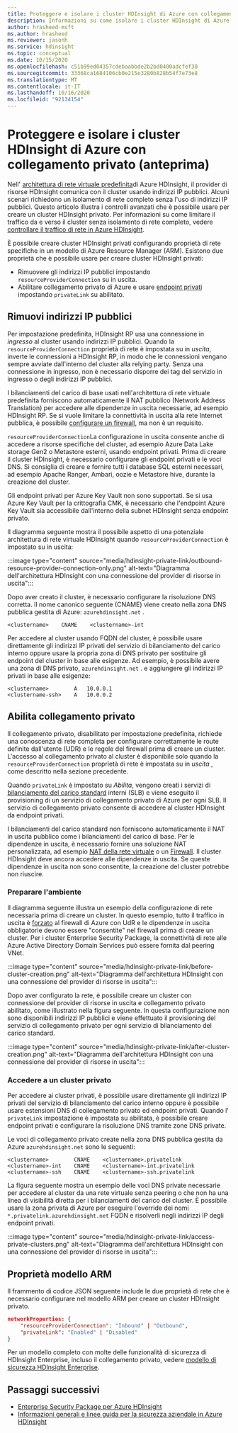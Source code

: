 ```yaml
---
title: Proteggere e isolare i cluster HDInsight di Azure con collegamento privato (anteprima)
description: Informazioni su come isolare i cluster HDInsight di Azure in una rete virtuale usando il collegamento privato di Azure.
author: hrasheed-msft
ms.author: hrasheed
ms.reviewer: jasonh
ms.service: hdinsight
ms.topic: conceptual
ms.date: 10/15/2020
ms.openlocfilehash: c51b99ed04357cdebaabbde2b2bd0400adcfef30
ms.sourcegitcommit: 33368ca1684106cb0e215e3280b828b54f7e73e8
ms.translationtype: MT
ms.contentlocale: it-IT
ms.lasthandoff: 10/16/2020
ms.locfileid: "92134154"
---
```

# <a name="secure-and-isolate-azure-hdinsight-clusters-with-private-link-preview"></a>Proteggere e isolare i cluster HDInsight di Azure con collegamento privato (anteprima)

Nell' [architettura di rete virtuale predefinita](./hdinsight-virtual-network-architecture.md)di Azure HDInsight, il provider di risorse HDInsight comunica con il cluster usando indirizzi IP pubblici. Alcuni scenari richiedono un isolamento di rete completo senza l'uso di indirizzi IP pubblici. Questo articolo illustra i controlli avanzati che è possibile usare per creare un cluster HDInsight privato. Per informazioni su come limitare il traffico da e verso il cluster senza isolamento di rete completo, vedere [controllare il traffico di rete in Azure HDInsight](./control-network-traffic.md).

È possibile creare cluster HDInsight privati configurando proprietà di rete specifiche in un modello di Azure Resource Manager (ARM). Esistono due proprietà che è possibile usare per creare cluster HDInsight privati:

* Rimuovere gli indirizzi IP pubblici impostando `resourceProviderConnection` su in uscita.
* Abilitare collegamento privato di Azure e usare [endpoint privati](../private-link/private-endpoint-overview.md) impostando `privateLink` su abilitato.

## <a name="remove-public-ip-addresses"></a>Rimuovi indirizzi IP pubblici

Per impostazione predefinita, HDInsight RP usa una connessione in *ingresso* al cluster usando indirizzi IP pubblici. Quando la `resourceProviderConnection` proprietà di rete è impostata su in *uscita*, inverte le connessioni a HDInsight RP, in modo che le connessioni vengano sempre avviate dall'interno del cluster alla relying party. Senza una connessione in ingresso, non è necessario disporre dei tag del servizio in ingresso o degli indirizzi IP pubblici.

I bilanciamenti del carico di base usati nell'architettura di rete virtuale predefinita forniscono automaticamente il NAT pubblico (Network Address Translation) per accedere alle dipendenze in uscita necessarie, ad esempio HDInsight RP. Se si vuole limitare la connettività in uscita alla rete Internet pubblica, è possibile [configurare un firewall](./hdinsight-restrict-outbound-traffic.md), ma non è un requisito.

`resourceProviderConnection`La configurazione in uscita consente anche di accedere a risorse specifiche del cluster, ad esempio Azure Data Lake storage Gen2 o Metastore esterni, usando endpoint privati. Prima di creare il cluster HDInsight, è necessario configurare gli endpoint privati e le voci DNS. Si consiglia di creare e fornire tutti i database SQL esterni necessari, ad esempio Apache Ranger, Ambari, oozie e Metastore hive, durante la creazione del cluster.

Gli endpoint privati per Azure Key Vault non sono supportati. Se si usa Azure Key Vault per la crittografia CMK, è necessario che l'endpoint Azure Key Vault sia accessibile dall'interno della subnet HDInsight senza endpoint privato.

Il diagramma seguente mostra il possibile aspetto di una potenziale architettura di rete virtuale HDInsight quando `resourceProviderConnection` è impostato su in uscita:

:::image type="content" source="media/hdinsight-private-link/outbound-resource-provider-connection-only.png" alt-text="Diagramma dell'architettura HDInsight con una connessione del provider di risorse in uscita":::

Dopo aver creato il cluster, è necessario configurare la risoluzione DNS corretta. Il nome canonico seguente (CNAME) viene creato nella zona DNS pubblica gestita di Azure: `azurehdinsight.net` .

```dns
<clustername>    CNAME    <clustername>-int
```

Per accedere al cluster usando FQDN del cluster, è possibile usare direttamente gli indirizzi IP privati del servizio di bilanciamento del carico interno oppure usare la propria zona di DNS privato per sostituire gli endpoint del cluster in base alle esigenze. Ad esempio, è possibile avere una zona di DNS privato, `azurehdinsight.net` . e aggiungere gli indirizzi IP privati in base alle esigenze:

```dns
<clustername>        A   10.0.0.1
<clustername-ssh>    A   10.0.0.2
```

## <a name="enable-private-link"></a>Abilita collegamento privato

Il collegamento privato, disabilitato per impostazione predefinita, richiede una conoscenza di rete completa per configurare correttamente le route definite dall'utente (UDR) e le regole del firewall prima di creare un cluster. L'accesso al collegamento privato al cluster è disponibile solo quando la `resourceProviderConnection` proprietà di rete è impostata su in *uscita* , come descritto nella sezione precedente.

Quando `privateLink` è impostato su *Abilita*, vengono creati i servizi di [bilanciamento del carico standard](../load-balancer/load-balancer-overview.md) interni (SLB) e viene eseguito il provisioning di un servizio di collegamento privato di Azure per ogni SLB. Il servizio di collegamento privato consente di accedere al cluster HDInsight da endpoint privati.

I bilanciamenti del carico standard non forniscono automaticamente il NAT in uscita pubblico come i bilanciamenti del carico di base. Per le dipendenze in uscita, è necessario fornire una soluzione NAT personalizzata, ad esempio [NAT della rete virtuale](../virtual-network/nat-overview.md) o un [Firewall](./hdinsight-restrict-outbound-traffic.md). Il cluster HDInsight deve ancora accedere alle dipendenze in uscita. Se queste dipendenze in uscita non sono consentite, la creazione del cluster potrebbe non riuscire.

### <a name="prepare-your-environment"></a>Preparare l'ambiente

Il diagramma seguente illustra un esempio della configurazione di rete necessaria prima di creare un cluster. In questo esempio, tutto il traffico in uscita è [forzato](../firewall/forced-tunneling.md) al firewall di Azure con UdR e le dipendenze in uscita obbligatorie devono essere "consentite" nel firewall prima di creare un cluster. Per i cluster Enterprise Security Package, la connettività di rete alle Azure Active Directory Domain Services può essere fornita dal peering VNet.

:::image type="content" source="media/hdinsight-private-link/before-cluster-creation.png" alt-text="Diagramma dell'architettura HDInsight con una connessione del provider di risorse in uscita":::

Dopo aver configurato la rete, è possibile creare un cluster con connessione del provider di risorse in uscita e collegamento privato abilitato, come illustrato nella figura seguente. In questa configurazione non sono disponibili indirizzi IP pubblici e viene effettuato il provisioning del servizio di collegamento privato per ogni servizio di bilanciamento del carico standard.

:::image type="content" source="media/hdinsight-private-link/after-cluster-creation.png" alt-text="Diagramma dell'architettura HDInsight con una connessione del provider di risorse in uscita":::

### <a name="access-a-private-cluster"></a>Accedere a un cluster privato

Per accedere ai cluster privati, è possibile usare direttamente gli indirizzi IP privati del servizio di bilanciamento del carico interno oppure è possibile usare estensioni DNS di collegamento privato ed endpoint privati. Quando l' `privateLink` impostazione è impostata su abilitata, è possibile creare endpoint privati e configurare la risoluzione DNS tramite zone DNS private.

Le voci di collegamento privato create nella zona DNS pubblica gestita da Azure `azurehdinsight.net` sono le seguenti:

```dns
<clustername>        CNAME    <clustername>.privatelink
<clustername>-int    CNAME    <clustername>-int.privatelink
<clustername>-ssh    CNAME    <clustername>-ssh.privatelink
```

La figura seguente mostra un esempio delle voci DNS private necessarie per accedere al cluster da una rete virtuale senza peering o che non ha una linea di visibilità diretta per i bilanciamenti del carico del cluster. È possibile usare la zona privata di Azure per eseguire l'override dei nomi `*.privatelink.azurehdinsight.net` FQDN e risolverli negli indirizzi IP degli endpoint privati.

:::image type="content" source="media/hdinsight-private-link/access-private-clusters.png" alt-text="Diagramma dell'architettura HDInsight con una connessione del provider di risorse in uscita":::

## <a name="arm-template-properties"></a>Proprietà modello ARM

Il frammento di codice JSON seguente include le due proprietà di rete che è necessario configurare nel modello ARM per creare un cluster HDInsight privato.

```json
networkProperties: {
    "resourceProviderConnection": "Inbound" | "Outbound",
    "privateLink": "Enabled" | "Disabled"
}
```

Per un modello completo con molte delle funzionalità di sicurezza di HDInsight Enterprise, incluso il collegamento privato, vedere [modello di sicurezza HDInsight Enterprise](https://github.com/Azure-Samples/hdinsight-enterprise-security/tree/main/ESP-HIB-PL-Template).

## <a name="next-steps"></a>Passaggi successivi

* [Enterprise Security Package per Azure HDInsight](enterprise-security-package.md)
* [Informazioni generali e linee guida per la sicurezza aziendale in Azure HDInsight](./domain-joined/general-guidelines.md)

